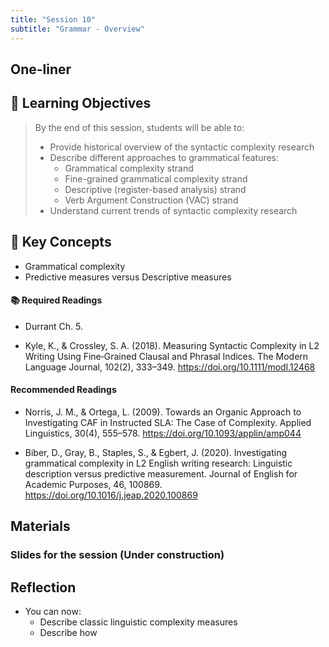 ```yaml
---
title: "Session 10"
subtitle: "Grammar - Overview"
---
```


## One-liner


## 🎯 Learning Objectives

> By the end of this session, students will be able to:
> 
> - Provide historical overview of the syntactic complexity research
> - Describe different approaches to grammatical features:
>   - Grammatical complexity strand
>   - Fine-grained grammatical complexity strand
>   - Descriptive (register-based analysis) strand
>   - Verb Argument Construction (VAC) strand
> - Understand current trends of syntactic complexity research


## 🔑 Key Concepts

- Grammatical complexity
- Predictive measures versus Descriptive measures

#### 📚 Required Readings

- Durrant Ch. 5.

- Kyle, K., & Crossley, S. A. (2018). Measuring Syntactic Complexity in L2 Writing Using Fine‐Grained Clausal and Phrasal Indices. The Modern Language Journal, 102(2), 333–349. https://doi.org/10.1111/modl.12468


#### Recommended Readings

- Norris, J. M., & Ortega, L. (2009). Towards an Organic Approach to Investigating CAF in Instructed SLA: The Case of Complexity. Applied Linguistics, 30(4), 555–578. https://doi.org/10.1093/applin/amp044

- Biber, D., Gray, B., Staples, S., & Egbert, J. (2020). Investigating grammatical complexity in L2 English writing research: Linguistic description versus predictive measurement. Journal of English for Academic Purposes, 46, 100869. https://doi.org/10.1016/j.jeap.2020.100869



## Materials

### Slides for the session (Under construction)

<!-- [View slides in fullscreen](../../slides/session-10.html){target="_blank"} 

<iframe src="../../slides/session-10.html" width="100%" height="600px" frameborder="0" allowfullscreen></iframe> -->




## Reflection

- You can now:
  - Describe classic linguistic complexity measures
  - Describe how 



<!-- 
<iframe src="session1-intro/slides/slides.html" width="100%" height="600px" frameborder="0"></iframe>

[View slides in fullscreen](session1-intro/slides/slides.html){target="_blank"} -->



